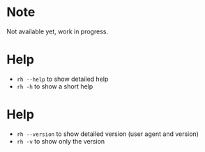 # Note

Not available yet, work in progress.

# Help

- ```rh --help``` to show detailed help
- ```rh -h``` to show a short help

# Help

- ```rh --version``` to show detailed version (user agent and version)
- ```rh -v``` to show only the version

